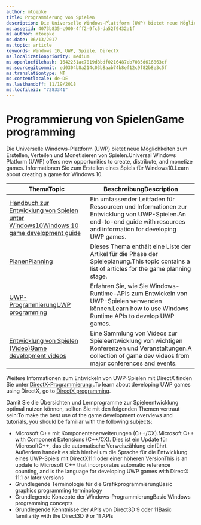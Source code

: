 ```yaml
---
author: mtoepke
title: Programmierung von Spielen
description: Die Universelle Windows-Plattform (UWP) bietet neue Möglichkeiten zum Erstellen, Verteilen und Monetisieren von Spielen. Hier erhalten Sie Informationen zum Starten eines neuen Spiels oder Portieren eines vorhandenen Spiels.
ms.assetid: 4073b835-c900-4ff2-9fc5-da52f9432a1f
ms.author: mtoepke
ms.date: 06/13/2017
ms.topic: article
keywords: Windows 10, UWP, Spiele, DirectX
ms.localizationpriority: medium
ms.openlocfilehash: 1642251ac7019d8bdf0216487eb7085d616863cf
ms.sourcegitcommit: ed0304b8a214c03b8aab74b8ef12c9f82b8e3c5f
ms.translationtype: MT
ms.contentlocale: de-DE
ms.lasthandoff: 11/19/2018
ms.locfileid: "7283341"
---
```

# <a name="game-programming"></a><span data-ttu-id="ba21c-105">Programmierung von Spielen</span><span class="sxs-lookup"><span data-stu-id="ba21c-105">Game programming</span></span>

<span data-ttu-id="ba21c-106">Die Universelle Windows-Plattform (UWP) bietet neue Möglichkeiten zum Erstellen, Verteilen und Monetisieren von Spielen.</span><span class="sxs-lookup"><span data-stu-id="ba21c-106">Universal Windows Platform (UWP) offers new opportunities to create, distribute, and monetize games.</span></span> <span data-ttu-id="ba21c-107">Informationen Sie zum Erstellen eines Spiels für Windows10.</span><span class="sxs-lookup"><span data-stu-id="ba21c-107">Learn about creating a game for Windows 10.</span></span>

| <span data-ttu-id="ba21c-108">Thema</span><span class="sxs-lookup"><span data-stu-id="ba21c-108">Topic</span></span> | <span data-ttu-id="ba21c-109">Beschreibung</span><span class="sxs-lookup"><span data-stu-id="ba21c-109">Description</span></span> |
|---------------------------------------------------------------------------------------------------------------------------------------------------|-------------------------------------------------------------------------------------------------------------------------------------------------------------------------------------------------------------------------------------------------------------------------------------------------------------------------------------------------------------------------------------------------------------------------------------------------------------------------------|
| [<span data-ttu-id="ba21c-110">Handbuch zur Entwicklung von Spielen unter Windows10</span><span class="sxs-lookup"><span data-stu-id="ba21c-110">Windows 10 game development guide</span></span>](e2e.md) | <span data-ttu-id="ba21c-111">Ein umfassender Leitfaden für Ressourcen und Informationen zur Entwicklung von UWP-Spielen.</span><span class="sxs-lookup"><span data-stu-id="ba21c-111">An end-to-end guide with resources and information for developing UWP games.</span></span> |
| [<span data-ttu-id="ba21c-112">Planen</span><span class="sxs-lookup"><span data-stu-id="ba21c-112">Planning</span></span>](planning.md) | <span data-ttu-id="ba21c-113">Dieses Thema enthält eine Liste der Artikel für die Phase der Spieleplanung.</span><span class="sxs-lookup"><span data-stu-id="ba21c-113">This topic contains a list of articles for the game planning stage.</span></span> |
| [<span data-ttu-id="ba21c-114">UWP-Programmierung</span><span class="sxs-lookup"><span data-stu-id="ba21c-114">UWP programming</span></span>](uwp-programming.md) | <span data-ttu-id="ba21c-115">Erfahren Sie, wie Sie Windows-Runtime-APIs zum Entwickeln von UWP-Spielen verwenden können.</span><span class="sxs-lookup"><span data-stu-id="ba21c-115">Learn how to use Windows Runtime APIs to develop UWP games.</span></span> |
| [<span data-ttu-id="ba21c-116">Entwicklung von Spielen (Video)</span><span class="sxs-lookup"><span data-stu-id="ba21c-116">Game development videos</span></span>](game-development-videos.md) | <span data-ttu-id="ba21c-117">Eine Sammlung von Videos zur Spieleentwicklung von wichtigen Konferenzen und Veranstaltungen.</span><span class="sxs-lookup"><span data-stu-id="ba21c-117">A collection of game dev videos from major conferences and events.</span></span> |

<span data-ttu-id="ba21c-118">Weitere Informationen zum Entwickeln von UWP-Spielen mit DirectX finden Sie unter [DirectX-Programmierung ](directx-programming.md).</span><span class="sxs-lookup"><span data-stu-id="ba21c-118">To learn about developing UWP games using DirectX, go to [DirectX programming](directx-programming.md).</span></span>

<span data-ttu-id="ba21c-119">Damit Sie die Übersichten und Lernprogramme zur Spieleentwicklung optimal nutzen können, sollten Sie mit den folgenden Themen vertraut sein:</span><span class="sxs-lookup"><span data-stu-id="ba21c-119">To make the best use of the game development overviews and tutorials, you should be familiar with the following subjects:</span></span>

-   <span data-ttu-id="ba21c-120">Microsoft C++ mit Komponentenerweiterungen (C++/CX).</span><span class="sxs-lookup"><span data-stu-id="ba21c-120">Microsoft C++ with Component Extensions (C++/CX).</span></span> <span data-ttu-id="ba21c-121">Dies ist ein Update für MicrosoftC++, das die automatische Verweiszählung einführt. Außerdem handelt es sich hierbei um die Sprache für die Entwicklung eines UWP-Spiels mit DirectX11.1 oder einer höheren Version</span><span class="sxs-lookup"><span data-stu-id="ba21c-121">This is an update to Microsoft C++ that incorporates automatic reference counting, and is the language for developing UWP games with DirectX 11.1 or later versions</span></span>
-   <span data-ttu-id="ba21c-122">Grundlegende Terminologie für die Grafikprogrammierung</span><span class="sxs-lookup"><span data-stu-id="ba21c-122">Basic graphics programming terminology</span></span>
-   <span data-ttu-id="ba21c-123">Grundlegende Konzepte der Windows-Programmierung</span><span class="sxs-lookup"><span data-stu-id="ba21c-123">Basic Windows programming concepts</span></span>
-   <span data-ttu-id="ba21c-124">Grundlegende Kenntnisse der APIs von Direct3D 9 oder 11</span><span class="sxs-lookup"><span data-stu-id="ba21c-124">Basic familiarity with the Direct3D 9 or 11 APIs</span></span>

 

 




